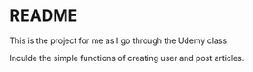 # README

This is the project for me as I go through the Udemy class.

Inculde the simple functions of creating user and post articles.

<!-- * Ruby version

* System dependencies

* Configuration

* Database creation

* Database initialization

* How to run the test suite

* Services (job queues, cache servers, search engines, etc.)

* Deployment instructions

* ... -->
